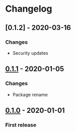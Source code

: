 # Changelog

## [0.1.2] - 2020-03-16
### Changes
- Security updates

## [0.1.1] - 2020-01-05
### Changes
- Package rename

## [0.1.0] - 2020-01-01
### First release

[0.1.1]: https://github.com/erkkah/letarette.js/compare/v0.1.0...v0.1.1
[0.1.0]: https://github.com/erkkah/letarette.js/releases/tag/v0.1.0
